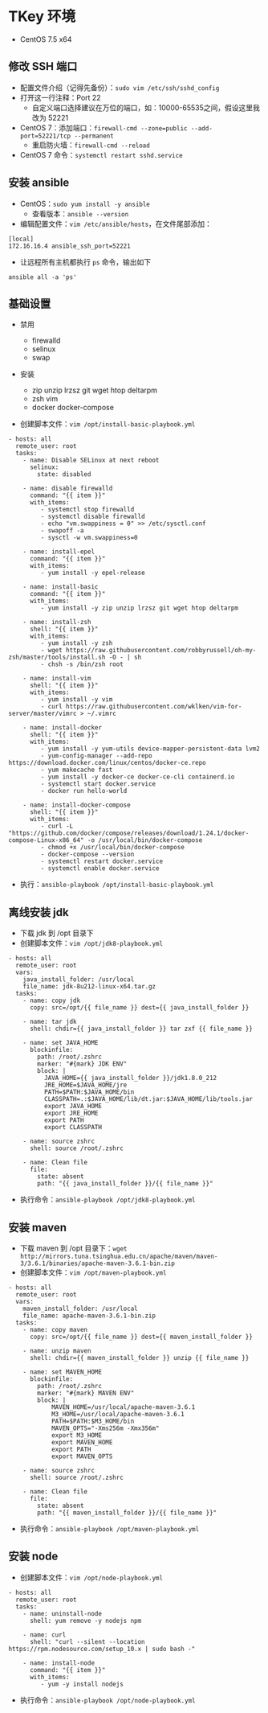 
# TKey 环境

- CentOS 7.5 x64

## 修改 SSH 端口

- 配置文件介绍（记得先备份）：`sudo vim /etc/ssh/sshd_config`
- 打开这一行注释：Port 22
	- 自定义端口选择建议在万位的端口，如：10000-65535之间，假设这里我改为 52221
- CentOS 7：添加端口：`firewall-cmd --zone=public --add-port=52221/tcp --permanent`
	- 重启防火墙：`firewall-cmd --reload`
- CentOS 7 命令：`systemctl restart sshd.service`


## 安装 ansible

- CentOS：`sudo yum install -y ansible`
	- 查看版本：`ansible --version`
- 编辑配置文件：`vim /etc/ansible/hosts`，在文件尾部添加：

```
[local]
172.16.16.4 ansible_ssh_port=52221
```

- 让远程所有主机都执行 `ps` 命令，输出如下

```
ansible all -a 'ps'
```



## 基础设置

- 禁用
    - firewalld
    - selinux
    - swap
- 安装
    - zip unzip lrzsz git wget htop deltarpm 
    - zsh vim
    - docker docker-compose

- 创建脚本文件：`vim /opt/install-basic-playbook.yml`

```
- hosts: all
  remote_user: root
  tasks:
    - name: Disable SELinux at next reboot
      selinux:
        state: disabled
        
    - name: disable firewalld
      command: "{{ item }}"
      with_items:
         - systemctl stop firewalld
         - systemctl disable firewalld
         - echo "vm.swappiness = 0" >> /etc/sysctl.conf
         - swapoff -a
         - sysctl -w vm.swappiness=0
         
    - name: install-epel
      command: "{{ item }}"
      with_items:
         - yum install -y epel-release
         
    - name: install-basic
      command: "{{ item }}"
      with_items:
         - yum install -y zip unzip lrzsz git wget htop deltarpm
         
    - name: install-zsh
      shell: "{{ item }}"
      with_items:
         - yum install -y zsh
         - wget https://raw.githubusercontent.com/robbyrussell/oh-my-zsh/master/tools/install.sh -O - | sh
         - chsh -s /bin/zsh root
         
    - name: install-vim
      shell: "{{ item }}"
      with_items:
         - yum install -y vim
         - curl https://raw.githubusercontent.com/wklken/vim-for-server/master/vimrc > ~/.vimrc
         
    - name: install-docker
      shell: "{{ item }}"
      with_items:
         - yum install -y yum-utils device-mapper-persistent-data lvm2
         - yum-config-manager --add-repo https://download.docker.com/linux/centos/docker-ce.repo
         - yum makecache fast
         - yum install -y docker-ce docker-ce-cli containerd.io
         - systemctl start docker.service
         - docker run hello-world
         
    - name: install-docker-compose
      shell: "{{ item }}"
      with_items:
         - curl -L "https://github.com/docker/compose/releases/download/1.24.1/docker-compose-Linux-x86_64" -o /usr/local/bin/docker-compose
         - chmod +x /usr/local/bin/docker-compose
         - docker-compose --version
         - systemctl restart docker.service
         - systemctl enable docker.service
```

- 执行：`ansible-playbook /opt/install-basic-playbook.yml`


## 离线安装 jdk

- 下载 jdk 到 /opt 目录下
- 创建脚本文件：`vim /opt/jdk8-playbook.yml`

```
- hosts: all
  remote_user: root
  vars:
    java_install_folder: /usr/local
    file_name: jdk-8u212-linux-x64.tar.gz
  tasks:
    - name: copy jdk
      copy: src=/opt/{{ file_name }} dest={{ java_install_folder }}
      
    - name: tar jdk
      shell: chdir={{ java_install_folder }} tar zxf {{ file_name }}
      
    - name: set JAVA_HOME
      blockinfile: 
        path: /root/.zshrc
        marker: "#{mark} JDK ENV"
        block: |
          JAVA_HOME={{ java_install_folder }}/jdk1.8.0_212
          JRE_HOME=$JAVA_HOME/jre
          PATH=$PATH:$JAVA_HOME/bin
          CLASSPATH=.:$JAVA_HOME/lib/dt.jar:$JAVA_HOME/lib/tools.jar
          export JAVA_HOME
          export JRE_HOME
          export PATH
          export CLASSPATH
    
    - name: source zshrc
      shell: source /root/.zshrc
         
    - name: Clean file
      file:
        state: absent
        path: "{{ java_install_folder }}/{{ file_name }}" 
```


- 执行命令：`ansible-playbook /opt/jdk8-playbook.yml`



## 安装 maven


- 下载 maven 到 /opt 目录下：`wget http://mirrors.tuna.tsinghua.edu.cn/apache/maven/maven-3/3.6.1/binaries/apache-maven-3.6.1-bin.zip`
- 创建脚本文件：`vim /opt/maven-playbook.yml`

```
- hosts: all
  remote_user: root
  vars:
    maven_install_folder: /usr/local
    file_name: apache-maven-3.6.1-bin.zip
  tasks:
    - name: copy maven
      copy: src=/opt/{{ file_name }} dest={{ maven_install_folder }}
      
    - name: unzip maven
      shell: chdir={{ maven_install_folder }} unzip {{ file_name }}
      
    - name: set MAVEN_HOME
      blockinfile: 
        path: /root/.zshrc
        marker: "#{mark} MAVEN ENV"
        block: |
            MAVEN_HOME=/usr/local/apache-maven-3.6.1
            M3_HOME=/usr/local/apache-maven-3.6.1
            PATH=$PATH:$M3_HOME/bin
            MAVEN_OPTS="-Xms256m -Xmx356m"
            export M3_HOME
            export MAVEN_HOME
            export PATH
            export MAVEN_OPTS
    
    - name: source zshrc
      shell: source /root/.zshrc
         
    - name: Clean file
      file:
        state: absent
        path: "{{ maven_install_folder }}/{{ file_name }}" 
```


- 执行命令：`ansible-playbook /opt/maven-playbook.yml`


## 安装 node

- 创建脚本文件：`vim /opt/node-playbook.yml`

```
- hosts: all
  remote_user: root
  tasks:
    - name: uninstall-node
      shell: yum remove -y nodejs npm

    - name: curl
      shell: "curl --silent --location https://rpm.nodesource.com/setup_10.x | sudo bash -"
      
    - name: install-node
      command: "{{ item }}"
      with_items:
         - yum -y install nodejs
```


- 执行命令：`ansible-playbook /opt/node-playbook.yml`




